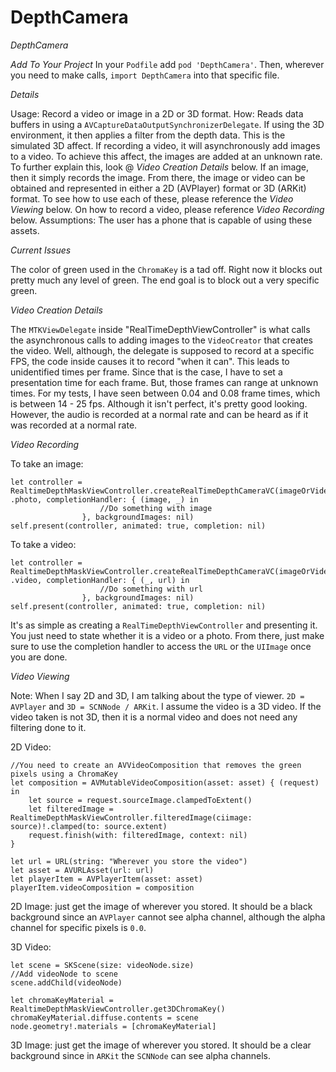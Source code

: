 # DepthCamera
_DepthCamera_

*Add To Your Project*
In your `Podfile` add `pod 'DepthCamera'`.
Then, wherever you need to make calls, `import DepthCamera` into that specific file. 

*Details*

Usage: Record a video or image in a 2D or 3D format. 
How: Reads data buffers in using a `AVCaptureDataOutputSynchronizerDelegate`. If using the 3D environment, it then applies a filter from the depth data. This is the simulated 3D affect. If recording a video, it will asynchronously add images to a video. To achieve this affect, the images are added at an unknown rate. To further explain this, look @ _Video Creation Details_ below. If an image, then it simply records the image. From there, the image or video can be obtained and represented in either a 2D (AVPlayer) format or 3D (ARKit) format. To see how to use each of these, please reference the _Video Viewing_  below. On how to record a video, please reference _Video Recording_ below.
Assumptions: The user has a phone that is capable of using these assets.

*Current Issues*

The color of green used in the `ChromaKey` is a tad off. Right now it blocks out pretty much any level of green. The end goal is to block out a very specific green.

*Video Creation Details*

The `MTKViewDelegate` inside "RealTimeDepthViewController" is what calls the asynchronous calls to adding images to the `VideoCreator` that creates the video. Well, although, the delegate is supposed to record at a specific FPS, the code inside causes it to record "when it can". This leads to unidentified times per frame. Since that is the case, I have to set a presentation time for each frame. But, those frames can range at unknown times. For my tests, I have seen between 0.04 and 0.08 frame times, which is between 14 - 25 fps. Although it isn't perfect, it's pretty good looking. However, the audio is recorded at a normal rate and can be heard as if it was recorded at a normal rate.


*Video Recording*

To take an image:
```
let controller = RealtimeDepthMaskViewController.createRealTimeDepthCameraVC(imageOrVideoCaptureMode: .photo, completionHandler: { (image, _) in
                    //Do something with image
                }, backgroundImages: nil)
self.present(controller, animated: true, completion: nil)
```

To take a video:
```
let controller = RealtimeDepthMaskViewController.createRealTimeDepthCameraVC(imageOrVideoCaptureMode: .video, completionHandler: { (_, url) in
                    //Do something with url
                }, backgroundImages: nil)
self.present(controller, animated: true, completion: nil)
```

It's as simple as creating a `RealTimeDepthViewController` and presenting it. You just need to state whether it is a video or a photo. From there, just make sure to use the completion handler to access the `URL` or the `UIImage` once you are done. 

*Video Viewing*

Note: When I say 2D and 3D, I am talking about the type of viewer. `2D = AVPlayer` and `3D = SCNNode / ARKit`. I assume the video is a 3D video. If the video taken is not 3D, then it is a normal video and does not need any filtering done to it.

2D Video: 
```
//You need to create an AVVideoComposition that removes the green pixels using a ChromaKey
let composition = AVMutableVideoComposition(asset: asset) { (request) in
    let source = request.sourceImage.clampedToExtent()
    let filteredImage = RealtimeDepthMaskViewController.filteredImage(ciimage: source)!.clamped(to: source.extent)
    request.finish(with: filteredImage, context: nil)
}

let url = URL(string: "Wherever you store the video")
let asset = AVURLAsset(url: url)
let playerItem = AVPlayerItem(asset: asset)
playerItem.videoComposition = composition
```

2D Image: just get the image of wherever you stored. It should be a black background since an `AVPlayer` cannot see alpha channel, although the alpha channel for specific pixels is `0.0`.

3D Video: 

```
let scene = SKScene(size: videoNode.size)
//Add videoNode to scene
scene.addChild(videoNode)

let chromaKeyMaterial = RealtimeDepthMaskViewController.get3DChromaKey()
chromaKeyMaterial.diffuse.contents = scene
node.geometry!.materials = [chromaKeyMaterial]
```

3D Image: just get the image of wherever you stored. It should be a clear background since in `ARKit` the `SCNNode` can see alpha channels.
